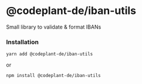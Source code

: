 # @codeplant-de/iban-utils

Small library to validate & format IBANs

### Installation

`yarn add @codeplant-de/iban-utils`

or

`npm install @codeplant-de/iban-utils`

